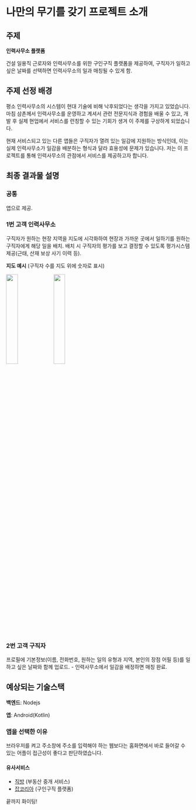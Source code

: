# 나만의 무기를 갖기 프로젝트 소개

## 주제

<b>인력사무소 플랫폼</b>

 건설 일용직 근로자와 인력사무소를 위한 구인구직 플랫폼을 제공하여, 구직자가 일하고 싶은 날짜를 선택하면 인력사무소의 일과 매칭될 수 있게 함.

## 주제 선정 배경

 평소 인력사무소의 시스템이 현대 기술에 비해 낙후되었다는 생각을 가지고 있었습니다. 마침 삼촌께서 인력사무소를 운영하고 계셔서 관련 전문지식과 경험을 배울 수 있고, 개발 후 실제 현업에서 서비스를 런칭할 수 있는 기회가 생겨 이 주제를 구상하게 되었습니다.

 현재 서비스되고 있는 다른 앱들은 구직자가 열려 있는 일감에 지원하는 방식인데, 이는 실제 인력사무소가 일감을 배분하는 형식과 달라 효용성에 문제가 있습니다. 저는 이 프로젝트를 통해 인력사무소의 관점에서 서비스를 제공하고자 합니다.

## 최종 결과물 설명

### 공통

 앱으로 제공.

### 1번 고객 인력사무소

 구직자가 원하는 현장 지역을 지도에 시각화하여 현장과 가까운 곳에서 일하기를 원하는 구직자에게 해당 일을 배치. 배치 시 구직자의 평가를 보고 결정할 수 있도록 평가시스템 제공(근태, 산재 보상 사기 이력 등).

<b>지도 예시</b> (구직자 수를 지도 위에 숫자로 표시)

<img src="https://user-images.githubusercontent.com/49096628/138594938-e1b8ce40-4a4e-46d7-a906-e7099bb3a2bb.png" width="25%" height="25%"/> <img src="https://user-images.githubusercontent.com/49096628/138595080-0f061c5f-cfe3-4467-8422-0b8158dd7da9.png" width="25%" height="25%"/>

### 2번 고객 구직자

 프로필에 기본정보(이름, 전화번호, 원하는 일의 유형과 지역, 본인의 장점 어필 등)를 일하고 싶은 날짜와 함께 업로드. - 인력사무소에서 일감을 배정하면 매칭 완료.

## 예상되는 기술스택

<b>백엔드</b>: Nodejs

<b>앱</b>: Android(Kotlin)

### 앱을 선택한 이유

 브라우저를 켜고 주소창에 주소를 입력해야 하는 웹보다는 홈화면에서 바로 들어갈 수 있는 어플이 접근성이 좋다고 판단하였습니다.

#### 유사서비스

- [직방](https://play.google.com/store/apps/details?id=com.chbreeze.jikbang4a) (부동산 중개 서비스)
- [잡코리아](https://play.google.com/store/apps/details?id=com.jobkorea.app) (구인구직 플랫폼)



끝까지 화이팅!
